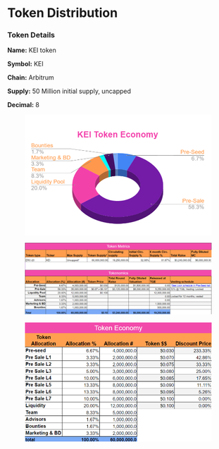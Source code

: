 # Token Distribution

### **Token Details**

**Name:** KEI token

**Symbol:** KEI

**Chain:** Arbitrum

**Supply:** 50  Million initial supply, uncapped

**Decimal:** 8



<figure><img src="../.gitbook/assets/piechart (1).png" alt=""><figcaption></figcaption></figure>

<figure><img src="../.gitbook/assets/Tokenomics.png" alt=""><figcaption></figcaption></figure>

<figure><img src="../.gitbook/assets/token economy.png" alt=""><figcaption></figcaption></figure>

##



